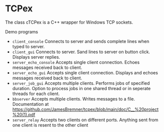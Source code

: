 # TCPex

The class cTCPex is a C++ wrapper for Windows TCP sockets.

Demo programs

- `client_console`  Connects to server and sends complete lines when typed to server.
- `client_gui` Connects to server.  Sand lines to server on button click.  Displays server replies.
- `server_echo_console`  Accepts single client connection.  Echoes messages received back to client.
- `server_echo_gui` Accepts single client connection.  Displays and echoes messages received back to client.
- `server_job_gui` Accepts multiple clients.  Performs jobs of specified duration.  Option to process jobs in one shared thread or in seperate threads for each client.
- `bbserver` Accepts multiple clients.  Writes messages to a file. Documentation at https://github.com/JamesBremner/tcpex/blob/main/doc/C__%20project%20(1).pdf
- `server_relay` Accepts two clients on different ports.  Anything sent from one client is resent to the other client

